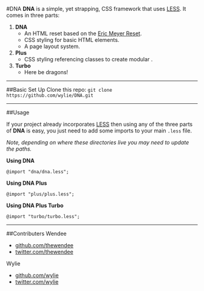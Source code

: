 #DNA
**DNA** is a simple, yet strapping, CSS framework that uses [LESS][4].
It comes in three parts:

 1. **DNA**
	- An HTML reset based on the [Eric Meyer Reset][3].
	- CSS styling for basic HTML elements.
	- A page layout system.
 2. **Plus**
	- CSS styling referencing classes to create modular .
 3. **Turbo**
	- Here be dragons!

---

##Basic Set Up
Clone this repo: `git clone https://github.com/wylie/DNA.git`

---

##Usage

If your project already incorporates [LESS][4] then using any of the three parts of **DNA** is easy, you just need to add some imports to your main `.less` file.

*Note, depending on where these directories live you may need to update the paths.*

**Using DNA**

```LESS
@import "dna/dna.less";
```

**Using DNA Plus**

```LESS
@import "plus/plus.less";
```

**Using DNA Plus Turbo**

```LESS
@import "turbo/turbo.less";
```

---

##Contributers
Wendee

- [github.com/thewendee][5]
- [twitter.com/thewendee][6]

Wylie

- [github.com/wylie][7]
- [twitter.com/wylie][8]

[1]: http://nodejs.org/
[2]: http://gruntjs.com/
[3]: http://meyerweb.com/eric/tools/css/reset/
[4]: http://lesscss.org/
[5]: http://github.com/thewendee
[6]: http://twitter.com/thewendee
[7]: http://github.com/wylie
[8]: http://twitter.com/wylie
[9]: https://github.com/less/less.js/wiki/GUI-compilers-that-use-LESS.js